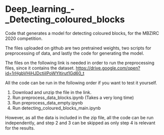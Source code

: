 # Deep_learning_-_Detecting_coloured_blocks
Code that generates a model for detecting coloured blocks, for the MBZIRC 2020 competition.

The files uploaded on github are two pretrained weights, two scripts for preprocessing of data, and lastly the code for generating the model.

The files on the following link is needed in order to run the preprocessing files, since it contains the dataset.
https://drive.google.com/open?id=1rHgbVHiHJDctiilPoWYltirut1Gd60_t

All the code can be run in the following order if you want to test it yourself.

1. Download and unzip the file in the link.
2. Run preprocess_data_blocks.ipynb (Takes a very long time)
3. Run preprocess_data_empty.ipynb
4. Run detecting_coloured_blocks_main.ipynb

However, as all the data is included in the zip file, all the code can be run independently, and step 2 and 3 can be skipped as only step 4 is relevant for the results.
